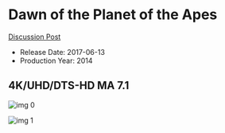 # Dawn of the Planet of the Apes

[Discussion Post](https://www.avsforum.com/threads/bass-eq-for-filtered-movies.2995212/post-57688460)

* Release Date: 2017-06-13
* Production Year: 2014

## 4K/UHD/DTS-HD MA 7.1

![img 0](https://i.imgur.com/IocE2jJ.jpg)

![img 1](https://i.imgur.com/0gvv32Z.jpg)


